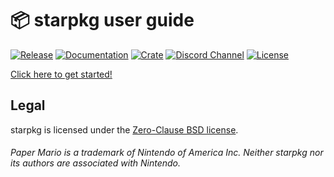 # 📦 starpkg user guide

[![Release](https://img.shields.io/github/downloads/nanaian/starpkg/total?logo=github)](https://github.com/nanaian/starpkg/releases/latest)
[![Documentation](https://img.shields.io/static/v1?label=docs&message=online&color=blue)](https://imalex.xyz/starpkg)
[![Crate](https://img.shields.io/crates/v/starpkg)](https://crates.io/crates/starpkg)
[![Discord Channel](https://img.shields.io/discord/279322074412089344?color=7289DA&logo=discord&logoColor=fff)](https://discord.gg/xzq6egG)
[![License](https://img.shields.io/github/license/nanaian/starpkg)](https://github.com/nanaian/starpkg/blob/master/LICENSE)

[Click here to get started!](getting-started.md)

## Legal

starpkg is licensed under the [Zero-Clause BSD license](https://github.com/nanaian/starpkg/blob/master/LICENSE).

###### Paper Mario is a trademark of Nintendo of America Inc. Neither starpkg nor its authors are associated with Nintendo.
